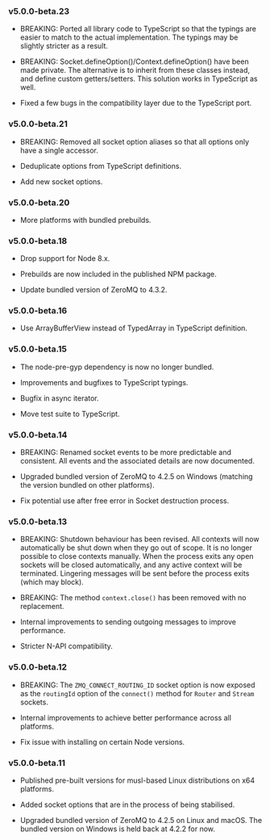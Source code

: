 ### v5.0.0-beta.23

* BREAKING: Ported all library code to TypeScript so that the typings are easier to match to the actual implementation. The typings may be slightly stricter as a result.

* BREAKING: Socket.defineOption()/Context.defineOption() have been made private. The alternative is to inherit from these classes instead, and define custom getters/setters. This solution works in TypeScript as well.

* Fixed a few bugs in the compatibility layer due to the TypeScript port.

### v5.0.0-beta.21

* BREAKING: Removed all socket option aliases so that all options only have a single accessor.

* Deduplicate options from TypeScript definitions.

* Add new socket options.

### v5.0.0-beta.20

* More platforms with bundled prebuilds.

### v5.0.0-beta.18

* Drop support for Node 8.x.

* Prebuilds are now included in the published NPM package.

* Update bundled version of ZeroMQ to 4.3.2.

### v5.0.0-beta.16

* Use ArrayBufferView instead of TypedArray in TypeScript definition.

### v5.0.0-beta.15

* The node-pre-gyp dependency is now no longer bundled.

* Improvements and bugfixes to TypeScript typings.

* Bugfix in async iterator.

* Move test suite to TypeScript.

### v5.0.0-beta.14

* BREAKING: Renamed socket events to be more predictable and consistent. All events and the associated details are now documented.

* Upgraded bundled version of ZeroMQ to 4.2.5 on Windows (matching the version bundled on other platforms).

* Fix potential use after free error in Socket destruction process.

### v5.0.0-beta.13

* BREAKING: Shutdown behaviour has been revised. All contexts will now automatically be shut down when they go out of scope. It is no longer possible to close contexts manually. When the process exits any open sockets will be closed automatically, and any active context will be terminated. Lingering messages will be sent before the process exits (which may block).

* BREAKING: The method `context.close()` has been removed with no replacement.

* Internal improvements to sending outgoing messages to improve performance.

* Stricter N-API compatibility.

### v5.0.0-beta.12

* BREAKING: The `ZMQ_CONNECT_ROUTING_ID` socket option is now exposed as the `routingId` option of the `connect()` method for `Router` and `Stream` sockets.

* Internal improvements to achieve better performance across all platforms.

* Fix issue with installing on certain Node versions.

### v5.0.0-beta.11

* Published pre-built versions for musl-based Linux distributions on x64 platforms.

* Added socket options that are in the process of being stabilised.

* Upgraded bundled version of ZeroMQ to 4.2.5 on Linux and macOS. The bundled version on Windows is held back at 4.2.2 for now.
